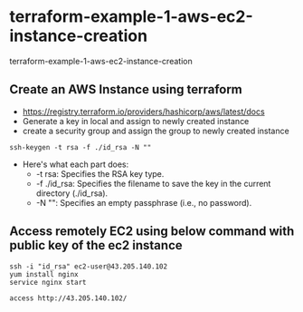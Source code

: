 # terraform-example-1-aws-ec2-instance-creation
terraform-example-1-aws-ec2-instance-creation

## Create an AWS Instance using terraform
- https://registry.terraform.io/providers/hashicorp/aws/latest/docs
- Generate a key in local and assign to newly created instance
- create a security group and assign the group to newly created instance
~~~
ssh-keygen -t rsa -f ./id_rsa -N ""
~~~
- Here's what each part does:
  - -t rsa: Specifies the RSA key type.
  - -f ./id_rsa: Specifies the filename to save the key in the current directory (./id_rsa).
  - -N "": Specifies an empty passphrase (i.e., no password).


## Access remotely EC2 using below command with public key of the ec2 instance
~~~
ssh -i "id_rsa" ec2-user@43.205.140.102        
yum install nginx
service nginx start

access http://43.205.140.102/
~~~

